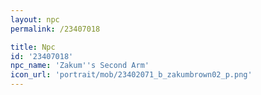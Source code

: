 ```yaml
---
layout: npc
permalink: /23407018

title: Npc
id: '23407018'
npc_name: 'Zakum''s Second Arm'
icon_url: 'portrait/mob/23402071_b_zakumbrown02_p.png'
---
```


